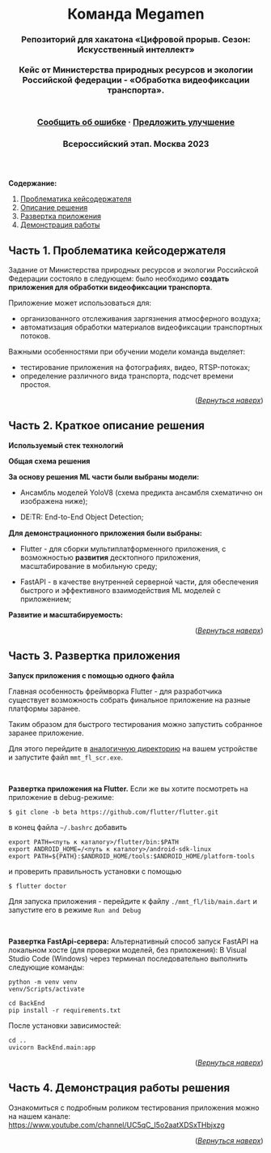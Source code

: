 <a name="readme-top"></a>  

<div align="center">
  <h1 align="center">Команда Megamen</h1>
  <p align="center">
    <h3>Репозиторий для хакатона «Цифровой прорыв. Сезон: Искусственный интеллект»
    <br />
    <br />
    Кейс от Министерства природных ресурсов и экологии Российской федерации - «Обработка видеофиксации транспорта».<h3>
    <br />
    <a href="https://github.com/mireaMegaman/ww_hack/issues">Сообщить об ошибке</a>
    ·
    <a href="https://github.com/mireaMegaman/ww_hack/issues">Предложить улучшение</a>
  </p>
  <p align="center">
    <h3>Всероссийский этап. Москва 2023
    <br />
    <h3>
    <br />
  </p>
</div>

**Содержание:**
1. [Проблематика кейсодержателя](#title1)
2. [Описание решения](#title2)
3. [Развертка приложения](#title3)
4. [Демонстрация работы](#title4)


## <a id="title1">Часть 1. Проблематика кейсодержателя</a>
Задание от Министерства природных ресурсов и экологии Российской Федерации состояло в следующем: 
было необходимо **создать приложения для обработки видеофиксации транспорта**.

Приложение может использоваться для:
* организованного отслеживания заргязнения атмосферного воздуха;
* автоматизация обработки материалов видеофиксации транспортных потоков.

Важными особенностями при обучении модели команда выделяет:
* тестирование приложения на фотографиях, видео, RTSP-потоках;
* определение различного вида транспорта, подсчет времени простоя.


<p align="right">(<a href="#readme-top"><i>Вернуться наверх</i></a>)</p>

## <a id="title2">Часть 2. Краткое описание решения</a>

**Используемый стек технологий**



**Общая схема решения**



**За основу решения ML части были выбраны модели:**
* Ансамбль моделей YoloV8 (схема предикта ансамбля схематично он изображена ниже);
 
* DE⫶TR: End-to-End Object Detection;

**Для демонстрационного приложения были выбраны:**
*  Flutter - для сборки мультиплатформенного приложения, с возможностью **развития** десктопного приложения, масштабирование в мобильную среду;

*  FastAPI - в качестве внутренней серверной части, для обеспечения быстрого и эффективного взаимодействия ML моделей с приложением;


**Развитие и масштабируемость:**



<p align="right">(<a href="#readme-top"><i>Вернуться наверх</i></a>)</p>

## <a id="title3">Часть 3. Развертка приложения</a>

**Запуск приложения с помощью одного файла**

Главная особенность фреймворка Flutter - для разработчика существует возможность собрать финальное приложение на разные платформы заранее. 

Таким образом для быстрого тестирования можно запустить собранное заранее приложение.

Для этого перейдите в [аналогичную директорию](https://github.com/mireaMegaman/ww_hack/)
на вашем устройстве и запустите файл ```mmt_fl_scr.exe```.

<br>

**Развертка приложения на Flutter.**
Если же вы хотите посмотреть на приложение в debug-режиме:
```
$ git clone -b beta https://github.com/flutter/flutter.git
```
в конец файла ```~/.bashrc``` добавить 
```
export PATH=<путь к каталогу>/flutter/bin:$PATH
export ANDROID_HOME=/<путь к каталогу>/android-sdk-linux
export PATH=${PATH}:$ANDROID_HOME/tools:$ANDROID_HOME/platform-tools
```
и проверить правильность установки с помощью
```
$ flutter doctor
```

Для запуска приложения - перейдите к файлу ```./mmt_fl/lib/main.dart``` и запустите его в режиме ```Run and Debug```

<br>

**Развертка FastApi-сервера:**
Альтернативный способ запуск FastAPI на локальном хосте (для проверки моделей, без приложения):
В Visual Studio Code (Windows) через терминал последовательно выполнить следующие команды:
```
python -m venv venv
venv/Scripts/activate
```
```
cd BackEnd
pip install -r requirements.txt
```
После установки зависимостей:
```
cd ..
uvicorn BackEnd.main:app
```

<p align="right">(<a href="#readme-top"><i>Вернуться наверх</i></a>)</p>

## <a id="title4">Часть 4. Демонстрация работы решения</a>

Ознакомиться с подробным роликом тестирования приложения можно на нашем канале: https://www.youtube.com/channel/UC5qC_I5o2aatXDSxTHbjxzg

<p align="right">(<a href="#readme-top"><i>Вернуться наверх</i></a>)</p>
